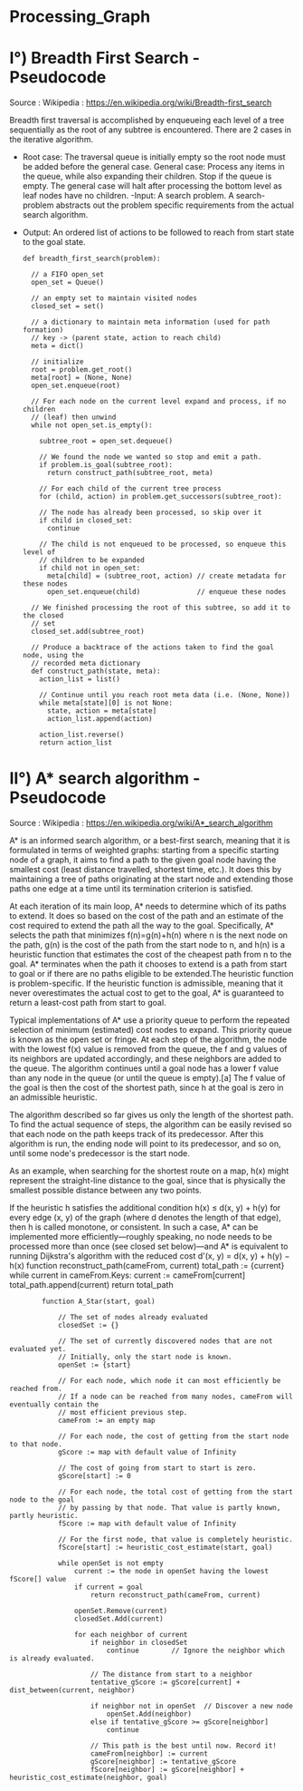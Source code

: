 # Processing_Graph

# I°) Breadth First Search - Pseudocode

Source : Wikipedia : https://en.wikipedia.org/wiki/Breadth-first_search

Breadth first traversal is accomplished by enqueueing each level of a tree sequentially as the root of any subtree is encountered. There are 2 cases in the iterative algorithm.
- Root case: The traversal queue is initially empty so the root node must be added before the general case.
General case: Process any items in the queue, while also expanding their children. Stop if the queue is empty. The general case will halt after processing the bottom level as leaf nodes have no children.
-Input: A search problem. A search-problem abstracts out the problem specific requirements from the actual search algorithm.
- Output: An ordered list of actions to be followed to reach from start state to the goal state.



      def breadth_first_search(problem):

        // a FIFO open_set
        open_set = Queue()

        // an empty set to maintain visited nodes
        closed_set = set()

        // a dictionary to maintain meta information (used for path formation)
        // key -> (parent state, action to reach child)
        meta = dict()

        // initialize
        root = problem.get_root()
        meta[root] = (None, None)
        open_set.enqueue(root)

        // For each node on the current level expand and process, if no children 
        // (leaf) then unwind
        while not open_set.is_empty():

          subtree_root = open_set.dequeue()

          // We found the node we wanted so stop and emit a path.
          if problem.is_goal(subtree_root):
            return construct_path(subtree_root, meta)

          // For each child of the current tree process
          for (child, action) in problem.get_successors(subtree_root):

          // The node has already been processed, so skip over it
          if child in closed_set:
            continue

          // The child is not enqueued to be processed, so enqueue this level of
          // children to be expanded
          if child not in open_set:
            meta[child] = (subtree_root, action) // create metadata for these nodes
            open_set.enqueue(child)              // enqueue these nodes

        // We finished processing the root of this subtree, so add it to the closed 
        // set
        closed_set.add(subtree_root)

        // Produce a backtrace of the actions taken to find the goal node, using the 
        // recorded meta dictionary
        def construct_path(state, meta):
          action_list = list()

          // Continue until you reach root meta data (i.e. (None, None))
          while meta[state][0] is not None:
            state, action = meta[state]
            action_list.append(action)

          action_list.reverse()
          return action_list

# II°) A* search algorithm - Pseudocode

Source : Wikipedia : https://en.wikipedia.org/wiki/A*_search_algorithm

A* is an informed search algorithm, or a best-first search, meaning that it is formulated in terms of weighted graphs: starting from a specific starting node of a graph, it aims to find a path to the given goal node having the smallest cost (least distance travelled, shortest time, etc.). It does this by maintaining a tree of paths originating at the start node and extending those paths one edge at a time until its termination criterion is satisfied.

At each iteration of its main loop, A* needs to determine which of its paths to extend. It does so based on the cost of the path and an estimate of the cost required to extend the path all the way to the goal. Specifically, A* selects the path that minimizes f(n)=g(n)+h(n)
where n is the next node on the path, g(n) is the cost of the path from the start node to n, and h(n) is a heuristic function that estimates the cost of the cheapest path from n to the goal. A* terminates when the path it chooses to extend is a path from start to goal or if there are no paths eligible to be extended.The heuristic function is problem-specific. If the heuristic function is admissible, meaning that it never overestimates the actual cost to get to the goal, A* is guaranteed to return a least-cost path from start to goal.

Typical implementations of A* use a priority queue to perform the repeated selection of minimum (estimated) cost nodes to expand. This priority queue is known as the open set or fringe. At each step of the algorithm, the node with the lowest f(x) value is removed from the queue, the f and g values of its neighbors are updated accordingly, and these neighbors are added to the queue. The algorithm continues until a goal node has a lower f value than any node in the queue (or until the queue is empty).[a] The f value of the goal is then the cost of the shortest path, since h at the goal is zero in an admissible heuristic.

The algorithm described so far gives us only the length of the shortest path. To find the actual sequence of steps, the algorithm can be easily revised so that each node on the path keeps track of its predecessor. After this algorithm is run, the ending node will point to its predecessor, and so on, until some node's predecessor is the start node.

As an example, when searching for the shortest route on a map, h(x) might represent the straight-line distance to the goal, since that is physically the smallest possible distance between any two points.

If the heuristic h satisfies the additional condition h(x) ≤ d(x, y) + h(y) for every edge (x, y) of the graph (where d denotes the length of that edge), then h is called monotone, or consistent. In such a case, A* can be implemented more efficiently—roughly speaking, no node needs to be processed more than once (see closed set below)—and A* is equivalent to running Dijkstra's algorithm with the reduced cost d'(x, y) = d(x, y) + h(y) − h(x)
            function reconstruct_path(cameFrom, current)
                total_path := {current}
                while current in cameFrom.Keys:
                    current := cameFrom[current]
                    total_path.append(current)
                return total_path

            function A_Star(start, goal)

                // The set of nodes already evaluated
                closedSet := {}

                // The set of currently discovered nodes that are not evaluated yet.
                // Initially, only the start node is known.
                openSet := {start}

                // For each node, which node it can most efficiently be reached from.
                // If a node can be reached from many nodes, cameFrom will eventually contain the
                // most efficient previous step.
                cameFrom := an empty map

                // For each node, the cost of getting from the start node to that node.
                gScore := map with default value of Infinity

                // The cost of going from start to start is zero.
                gScore[start] := 0

                // For each node, the total cost of getting from the start node to the goal
                // by passing by that node. That value is partly known, partly heuristic.
                fScore := map with default value of Infinity

                // For the first node, that value is completely heuristic.
                fScore[start] := heuristic_cost_estimate(start, goal)

                while openSet is not empty
                    current := the node in openSet having the lowest fScore[] value
                    if current = goal
                        return reconstruct_path(cameFrom, current)

                    openSet.Remove(current)
                    closedSet.Add(current)

                    for each neighbor of current
                        if neighbor in closedSet
                            continue		// Ignore the neighbor which is already evaluated.

                        // The distance from start to a neighbor
                        tentative_gScore := gScore[current] + dist_between(current, neighbor)

                        if neighbor not in openSet	// Discover a new node
                            openSet.Add(neighbor)
                        else if tentative_gScore >= gScore[neighbor]
                            continue

                        // This path is the best until now. Record it!
                        cameFrom[neighbor] := current
                        gScore[neighbor] := tentative_gScore
                        fScore[neighbor] := gScore[neighbor] + heuristic_cost_estimate(neighbor, goal)
